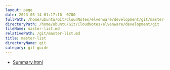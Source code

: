 ```yaml
---
layout: page
date: 2023-05-14 01:17:16 -0700
fullPath: /home/ubuntu/Git/CloudNotes/elvenware/development/git/master-list.md
directoryPath: /home/ubuntu/Git/CloudNotes/elvenware/development/git
fileName: master-list.md
relativePath: /git/master-list.md
title: master-list
directoryName: git
category: git-guide
---
```


* [Summary.html](Summary.html)